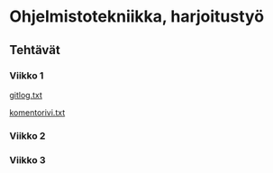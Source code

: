 # Ohjelmistotekniikka, harjoitustyö
## Tehtävät
### Viikko 1

[gitlog.txt](https://github.com/Gudkat/ot-harjoitustyo/blob/master/gitlog.txt) 

[komentorivi.txt](https://github.com/Gudkat/ot-harjoitustyo/blob/master/komentorivi.txt)

### Viikko 2

### Viikko 3
